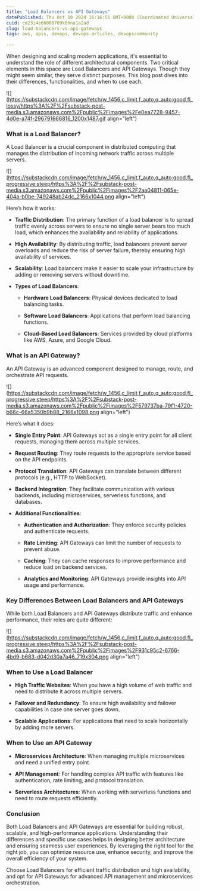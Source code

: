 ```yaml
---
title: "Load Balancers vs API Gateways"
datePublished: Thu Oct 10 2024 16:16:51 GMT+0000 (Coordinated Universal Time)
cuid: cm23i4e66000709k0hna1a2ad
slug: load-balancers-vs-api-gateways
tags: aws, apis, devops, devops-articles, devopscommunity

---
```


When designing and scaling modern applications, it's essential to understand the role of different architectural components. Two critical elements in this space are Load Balancers and API Gateways. Though they might seem similar, they serve distinct purposes. This blog post dives into their differences, functionalities, and when to use each.

![](https://substackcdn.com/image/fetch/w_1456,c_limit,f_auto,q_auto:good,fl_lossy/https%3A%2F%2Fsubstack-post-media.s3.amazonaws.com%2Fpublic%2Fimages%2Fe0ea7728-9457-4d0e-a74f-296791666816_1200x1487.gif align="left")

### What is a Load Balancer?

A Load Balancer is a crucial component in distributed computing that manages the distribution of incoming network traffic across multiple servers.

![](https://substackcdn.com/image/fetch/w_1456,c_limit,f_auto,q_auto:good,fl_progressive:steep/https%3A%2F%2Fsubstack-post-media.s3.amazonaws.com%2Fpublic%2Fimages%2F2aa04811-065e-404a-b0be-749248ab24dc_2166x1044.png align="left")

Here’s how it works:

* **Traffic Distribution**: The primary function of a load balancer is to spread traffic evenly across servers to ensure no single server bears too much load, which enhances the availability and reliability of applications.
    
* **High Availability**: By distributing traffic, load balancers prevent server overloads and reduce the risk of server failure, thereby ensuring high availability of services.
    
* **Scalability**: Load balancers make it easier to scale your infrastructure by adding or removing servers without downtime.
    
* **Types of Load Balancers**:
    
    * **Hardware Load Balancers**: Physical devices dedicated to load balancing tasks.
        
    * **Software Load Balancers**: Applications that perform load balancing functions.
        
    * **Cloud-Based Load Balancers**: Services provided by cloud platforms like AWS, Azure, and Google Cloud.
        

### What is an API Gateway?

An API Gateway is an advanced component designed to manage, route, and orchestrate API requests.

![](https://substackcdn.com/image/fetch/w_1456,c_limit,f_auto,q_auto:good,fl_progressive:steep/https%3A%2F%2Fsubstack-post-media.s3.amazonaws.com%2Fpublic%2Fimages%2F579737ba-79f1-4720-b66c-66a5350b9b88_2166x1098.png align="left")

Here’s what it does:

* **Single Entry Point**: API Gateways act as a single entry point for all client requests, managing them across multiple services.
    
* **Request Routing**: They route requests to the appropriate service based on the API endpoints.
    
* **Protocol Translation**: API Gateways can translate between different protocols (e.g., HTTP to WebSocket).
    
* **Backend Integration**: They facilitate communication with various backends, including microservices, serverless functions, and databases.
    
* **Additional Functionalities**:
    
    * **Authentication and Authorization**: They enforce security policies and authenticate requests.
        
    * **Rate Limiting**: API Gateways can limit the number of requests to prevent abuse.
        
    * **Caching**: They can cache responses to improve performance and reduce load on backend services.
        
    * **Analytics and Monitoring**: API Gateways provide insights into API usage and performance.
        

### Key Differences Between Load Balancers and API Gateways

While both Load Balancers and API Gateways distribute traffic and enhance performance, their roles are quite different:

![](https://substackcdn.com/image/fetch/w_1456,c_limit,f_auto,q_auto:good,fl_progressive:steep/https%3A%2F%2Fsubstack-post-media.s3.amazonaws.com%2Fpublic%2Fimages%2F931c95c2-6766-4bd9-b683-d042d30a7a46_719x304.png align="left")

### When to Use a Load Balancer

* **High Traffic Websites**: When you have a high volume of web traffic and need to distribute it across multiple servers.
    
* **Failover and Redundancy**: To ensure high availability and failover capabilities in case one server goes down.
    
* **Scalable Applications**: For applications that need to scale horizontally by adding more servers.
    

### When to Use an API Gateway

* **Microservices Architecture**: When managing multiple microservices and need a unified entry point.
    
* **API Management**: For handling complex API traffic with features like authentication, rate limiting, and protocol translation.
    
* **Serverless Architectures**: When working with serverless functions and need to route requests efficiently.
    

### Conclusion

Both Load Balancers and API Gateways are essential for building robust, scalable, and high-performance applications. Understanding their differences and specific use cases helps in designing better architecture and ensuring seamless user experiences. By leveraging the right tool for the right job, you can optimize resource use, enhance security, and improve the overall efficiency of your system.

Choose Load Balancers for efficient traffic distribution and high availability, and opt for API Gateways for advanced API management and microservices orchestration.